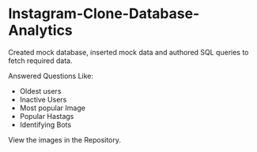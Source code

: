 # Instagram-Clone-Database-Analytics
 Created mock database, inserted mock data and authored SQL queries to fetch required data.
 
 Answered Questions Like:
 - Oldest users
 - Inactive Users
 - Most popular Image
 - Popular Hastags
 - Identifying Bots

View the images in the Repository.
